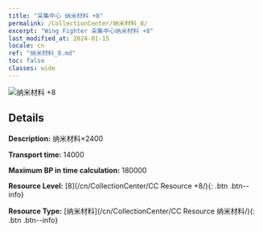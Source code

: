 ```yaml
---
title: "采集中心 纳米材料 +8"
permalink: /CollectionCenter/纳米材料_8/
excerpt: "Wing Fighter 采集中心纳米材料 +8"
last_modified_at: 2024-01-15
locale: cn
ref: "纳米材料_8.md"
toc: false
classes: wide
---
```



![纳米材料 +8](/images/cc/CC_纳米材料_5.png)

## Details

  **Description:** 纳米材料×2400

  **Transport time:** 14000

  **Maximum BP in time calculation:** 180000

  **Resource Level:** [8](/cn/CollectionCenter/CC Resource +8/){: .btn .btn--info}

  **Resource Type:** [纳米材料](/cn/CollectionCenter/CC Resource 纳米材料/){: .btn .btn--info}

